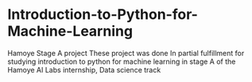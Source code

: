 # Introduction-to-Python-for-Machine-Learning
Hamoye Stage A project 
These project was done In partial fulfillment for studying introduction to python for machine learning in stage A of the Hamoye AI Labs internship, Data science track
